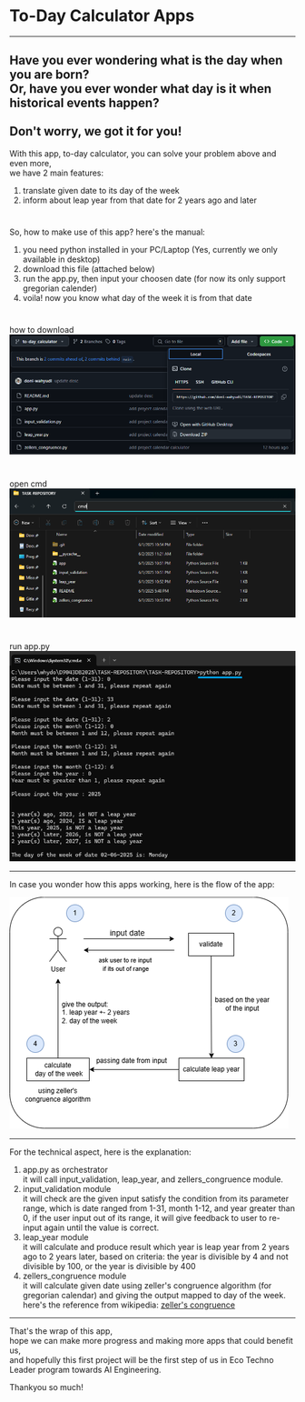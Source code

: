 # To-Day Calculator Apps


----
## Have you ever wondering what is the day when you are born?<br>Or, have you ever wonder what day is it when historical events happen? <br><br>Don't worry, we got it for you!

With this app, to-day calculator, you can solve your problem above and even more,
<br>we have 2 main features:
1. translate given date to its day of the week
2. inform about leap year from that date for 2 years ago and later


#
So, how to make use of this app? here's the manual:
1. you need python installed in your PC/Laptop (Yes, currently we only available in desktop)
2. download this file (attached below)
3. run the app.py, then input your choosen date (for now its only support gregorian calender)
4. voila! now you know what day of the week it is from that date

#
how to download<br> 
![how to download](https://github.com/doni-wahyudi/TASK-REPOSITORY/blob/to-day_calculator/assets/how%20to%20download.png)
#
open cmd<br> 
![open cmd](https://github.com/doni-wahyudi/TASK-REPOSITORY/blob/to-day_calculator/assets/open%20cmd.png)
#
run app.py<br>
![run app](https://github.com/doni-wahyudi/TASK-REPOSITORY/blob/to-day_calculator/assets/run%20app.py.png)

---
In case you wonder how this apps working, here is the flow of the app:

![flow image](https://github.com/doni-wahyudi/TASK-REPOSITORY/blob/to-day_calculator/assets/flow%20process%20to-day%20calculator.jpg)

---
For the technical aspect, here is the explanation:
1. app.py as orchestrator<br>
   it will call input_validation, leap_year, and zellers_congruence module.
2. input_validation module<br>
   it will check are the given input satisfy the condition from its parameter range, which is date ranged from 1-31, month 1-12, and year greater than 0, if the user input out of its range, it will give feedback to user to re-input again until the value is correct.
3. leap_year module<br>
   it will calculate and produce result which year is leap year from 2 years ago to 2 years later, based on criteria: the year is divisible by 4 and not divisible by 100, or the year is divisible by 400
4. zellers_congruence module<br>
   it will calculate given date using zeller's congruence algorithm (for gregorian calendar) and giving the output mapped to day of the week. here's the reference from wikipedia: [zeller's congruence](https://en.wikipedia.org/wiki/Zeller%27s_congruence)

---
That's the wrap of this app, 
<br>hope we can make more progress and making more apps that could benefit us, 
<br>and hopefully this first project will be the first step of us in Eco Techno Leader program towards AI Engineering.

Thankyou so much!
